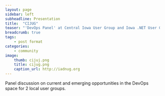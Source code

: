 ```yaml
---
layout: page
sidebar: left
subheadline: Presentation
title:  "CIJUG"
teaser: "'DevOps Panel' at Central Iowa User Group and Iowa .NET User Group"
breadcrumb: true
tags:
    - post format
categories:
    - community
image:
    thumb: cijuj.png
    title: cijug.png
    caption_url: http://iadnug.org
---
```

Panel discussion on current and emerging opportunities in the DevOps space for 2 local user groups.
